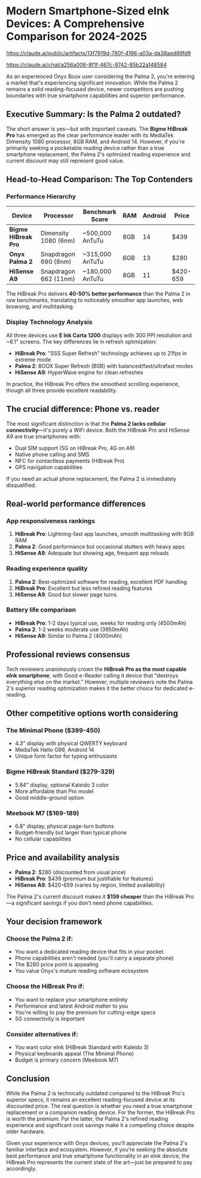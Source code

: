 # Modern Smartphone-Sized eInk Devices: A Comprehensive Comparison for 2024-2025

<https://claude.ai/public/artifacts/13f7919d-780f-4196-a03a-da38aed89fd9>

<https://claude.ai/chat/a256a006-8f1f-467c-9742-85b22a148584>

As an experienced Onyx Boox user considering the Palma 2, you're entering a market that's experiencing significant innovation. While the Palma 2 remains a solid reading-focused device, newer competitors are pushing boundaries with true smartphone capabilities and superior performance.

## Executive Summary: Is the Palma 2 outdated?

The short answer is yes—but with important caveats. The **Bigme HiBreak Pro** has emerged as the clear performance leader with its MediaTek Dimensity 1080 processor, 8GB RAM, and Android 14. However, if you're primarily seeking a pocketable reading device rather than a true smartphone replacement, the Palma 2's optimized reading experience and current discount may still represent good value.

## Head-to-Head Comparison: The Top Contenders

### Performance Hierarchy

| Device | Processor | Benchmark Score | RAM | Android | Price |
|--------|-----------|----------------|-----|---------|-------|
| **Bigme HiBreak Pro** | Dimensity 1080 (6nm) | ~500,000 AnTuTu | 8GB | 14 | $439 |
| **Onyx Palma 2** | Snapdragon 690 (8nm) | ~315,000 AnTuTu | 6GB | 13 | $280 |
| **HiSense A9** | Snapdragon 662 (11nm) | ~180,000 AnTuTu | 8GB | 11 | $420-659 |

The HiBreak Pro delivers **40-50% better performance** than the Palma 2 in raw benchmarks, translating to noticeably smoother app launches, web browsing, and multitasking.

### Display Technology Analysis

All three devices use **E Ink Carta 1200** displays with 300 PPI resolution and ~6.1" screens. The key differences lie in refresh optimization:

- **HiBreak Pro**: "SSS Super Refresh" technology achieves up to 21fps in extreme mode
- **Palma 2**: BOOX Super Refresh (BSR) with balanced/fast/ultrafast modes
- **HiSense A9**: HyperWave engine for clean refreshes

In practice, the HiBreak Pro offers the smoothest scrolling experience, though all three provide excellent readability.

## The crucial difference: Phone vs. reader

The most significant distinction is that the **Palma 2 lacks cellular connectivity**—it's purely a WiFi device. Both the HiBreak Pro and HiSense A9 are true smartphones with:

- Dual SIM support (5G on HiBreak Pro, 4G on A9)
- Native phone calling and SMS
- NFC for contactless payments (HiBreak Pro)
- GPS navigation capabilities

If you need an actual phone replacement, the Palma 2 is immediately disqualified.

## Real-world performance differences

### App responsiveness rankings
1. **HiBreak Pro**: Lightning-fast app launches, smooth multitasking with 8GB RAM
2. **Palma 2**: Good performance but occasional stutters with heavy apps
3. **HiSense A9**: Adequate but showing age, frequent app reloads

### Reading experience quality
1. **Palma 2**: Best-optimized software for reading, excellent PDF handling
2. **HiBreak Pro**: Excellent but less refined reading features
3. **HiSense A9**: Good but slower page turns

### Battery life comparison
- **HiBreak Pro**: 1-2 days typical use, weeks for reading only (4500mAh)
- **Palma 2**: 1-2 weeks moderate use (3950mAh)
- **HiSense A9**: Similar to Palma 2 (4000mAh)

## Professional reviews consensus

Tech reviewers unanimously crown the **HiBreak Pro as the most capable eInk smartphone**, with Good e-Reader calling it device that "destroys everything else on the market." However, multiple reviewers note the Palma 2's superior reading optimization makes it the better choice for dedicated e-reading.

## Other competitive options worth considering

### The Minimal Phone ($399-450)
- 4.3" display with physical QWERTY keyboard
- MediaTek Helio G99, Android 14
- Unique form factor for typing enthusiasts

### Bigme HiBreak Standard ($279-329)
- 5.84" display, optional Kaleido 3 color
- More affordable than Pro model
- Good middle-ground option

### Meebook M7 ($169-189)
- 6.8" display, physical page-turn buttons
- Budget-friendly but larger than typical phone
- No cellular capabilities

## Price and availability analysis

- **Palma 2**: $280 (discounted from usual price)
- **HiBreak Pro**: $439 (premium but justifiable for features)
- **HiSense A9**: $420-659 (varies by region, limited availability)

The Palma 2's current discount makes it **$159 cheaper** than the HiBreak Pro—a significant savings if you don't need phone capabilities.

## Your decision framework

### Choose the Palma 2 if:
- You want a dedicated reading device that fits in your pocket
- Phone capabilities aren't needed (you'll carry a separate phone)
- The $280 price point is appealing
- You value Onyx's mature reading software ecosystem

### Choose the HiBreak Pro if:
- You want to replace your smartphone entirely
- Performance and latest Android matter to you
- You're willing to pay the premium for cutting-edge specs
- 5G connectivity is important

### Consider alternatives if:
- You want color eInk (HiBreak Standard with Kaleido 3)
- Physical keyboards appeal (The Minimal Phone)
- Budget is primary concern (Meebook M7)

## Conclusion

While the Palma 2 is technically outdated compared to the HiBreak Pro's superior specs, it remains an excellent reading-focused device at its discounted price. The real question is whether you need a true smartphone replacement or a companion reading device. For the former, the HiBreak Pro is worth the premium. For the latter, the Palma 2's refined reading experience and significant cost savings make it a compelling choice despite older hardware.

Given your experience with Onyx devices, you'll appreciate the Palma 2's familiar interface and ecosystem. However, if you're seeking the absolute best performance and true smartphone functionality in an eInk device, the HiBreak Pro represents the current state of the art—just be prepared to pay accordingly.
